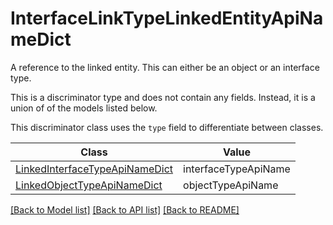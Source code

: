 # InterfaceLinkTypeLinkedEntityApiNameDict

A reference to the linked entity. This can either be an object or an interface type.

This is a discriminator type and does not contain any fields. Instead, it is a union
of of the models listed below.

This discriminator class uses the `type` field to differentiate between classes.

| Class | Value
| ------------ | -------------
[LinkedInterfaceTypeApiNameDict](LinkedInterfaceTypeApiNameDict.md) | interfaceTypeApiName
[LinkedObjectTypeApiNameDict](LinkedObjectTypeApiNameDict.md) | objectTypeApiName


[[Back to Model list]](../../README.md#models-v1-link) [[Back to API list]](../../README.md#documentation-for-api-endpoints) [[Back to README]](../../README.md)
